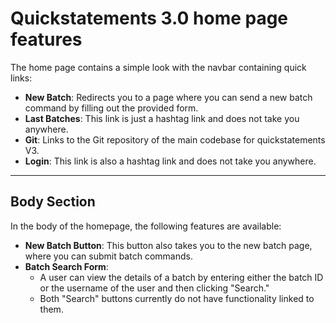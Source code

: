 # Quickstatements 3.0 home page features

The home page contains a simple look with the navbar containing quick links: 
- **New Batch**: Redirects you to a page where you can send a new batch command by filling out the provided form.
- **Last Batches**: This link is just a hashtag link and does not take you anywhere.
- **Git**: Links to the Git repository of the main codebase for quickstatements V3.
- **Login**: This link is also a hashtag link and does not take you anywhere.

<hr>

## Body Section

In the body of the homepage, the following features are available:

- **New Batch Button**: This button also takes you to the new batch page, where you can submit batch commands.
- **Batch Search Form**: 
   - A user can view the details of a batch by entering either the batch ID or the username of the user and then clicking "Search."
   - Both "Search" buttons currently do not have functionality linked to them.

